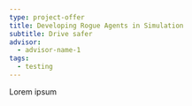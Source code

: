```yaml
---
type: project-offer
title: Developing Rogue Agents in Simulation
subtitle: Drive safer
advisor:
  - advisor-name-1
tags:
  - testing
---
```

Lorem ipsum